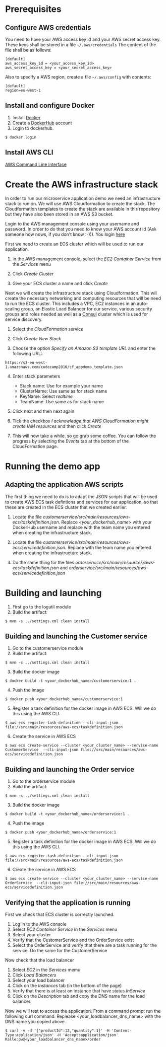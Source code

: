 # Prerequisites  #
## Configure AWS credentials ##
You need to have your AWS access key id and your AWS secret access key.
These keys shall be stored in a file `~/.aws/credentials`
The content of the file shall be as follows:

````
[default] 
aws_access_key_id = <your_access_key_id>  
aws_secret_access_key = <your_secret_access_key>
````

Also to specify a AWS region, create a file `~/.aws/config` with contents:
````
[default] 
region=eu-west-1
````

## Install and configure Docker ##
1. Install [Docker](https://docs.docker.com)
2. Create a [DockerHub](https://hub.docker.com) account
2. Login to dockerhub. 
````
$ docker login
````

## Install AWS CLI ##
[AWS Command Line Interface](https://aws.amazon.com/cli/)

# Create the AWS infrastructure stack #
In order to run our microservice application demo we need an infrastructure stack to run on. We will use AWS Cloudformation to create the stack. The Cloudformation templates to create the stack are available in this repository but they have also been stored in an AWS S3 bucket.

Login to the AWS management console using your username and password. In order to do that you need to know your AWS account id (Ask someone how nows, if you don't know :-))). 
You login [here](https://aws.amazon.com/)  

First we need to create an ECS cluster which will be used to run our application.

1. In the AWS management console, select the *EC2 Container Service* from the *Services* menu

2. Click *Create Cluster*

3. Give your ECS cluster a name and click *Create*

Next we will create the infrastructure stack using Cloudformation. This will create the necessary networking and computing resources that will be need to run the ECS cluster. This includes a VPC, EC2 instances in an auto-scaling group, an Elastic Load Balancer for our service, various security groups and roles needed as well as a [Consul](https://www.consul.io) cluster which is used for service discovery.  

1. Select the *CloudFormation* service

2. Click *Create New Stack*

3. Choose the option *Specify an Amazon S3 template URL* and enter the following URL:
````
https://s3-eu-west-1.amazonaws.com/codecamp2016/cf_appdemo_template.json
````

4. Enter stack parameters
   * Stack name: Use for example your name
   * ClusterName: Use same as for stack name
   * KeyName: Select *realtime*
   * TeamName: Use same as for stack name

5. Click next and then next again

6.  Tick the checkbox *I acknowledge that AWS CloudFormation might create IAM resources* and then click *Create*

7. This will now take a while, so go grab some coffee. You can follow the progress by selecting the *Events* tab at the bottom of the CloudFormation page.  


# Running the demo app #
## Adapting the application AWS scripts ##
The first thing we need to do is to adapt the JSON scripts that will be used to create AWS ECS task defintions and services for our application, so that these are created in the ECS cluster that we created earlier.

1. Locate the file *customerservice/src/main/resources/aws-ecs/taskdefinition.json*. 
Replace *<your_dockerhub_name>* with your DockerHub username and replace *<TeamName>* with the team name you entered when creating the infrastructure stack.

2. Locate the file *customerservice/src/main/resources/aws-ecs/servicedefinition.json*. Replace *<TeamName>* with the team name you entered when creating the infrastructure stack.  

3. Do the same thing for the files *orderservice/src/main/resources/aws-ecs/taskdefinition.json* and *orderservice/src/main/resources/aws-ecs/servicedefinition.json*

# Building and launching #
1. First go to the logutil module
2. Build the artifact: 
````
$ mvn -s ../settings.xml clean install
````

## Building and launching the Customer service ##
1. Go to the customerservice module
2. Build the artifact: 
````
$ mvn -s ../settings.xml clean install
````
3. Build the docker image
````
$ docker build -t <your_dockerhub_name>/customerservice:1 .
````
4. Push the image
````
$ docker push <your_dockerhub_name>/customerservice:1
````
5. Register a task definition for the docker image in AWS ECS. Will we do this using the AWS CLI.
````
$ aws ecs register-task-definition --cli-input-json file://src/main/resources/aws-ecs/taskdefinition.json
````
6. Create the service in AWS ECS 
````
$ aws ecs create-service --cluster <your_cluster_name> --service-name CustomerService  --cli-input-json file://src/main/resources/aws-ecs/servicedefinition.json
````

## Building and launching the Order service ##
1. Go to the orderservice module
2. Build the artifact:
````
$ mvn -s ../settings.xml clean install
````
3. Build the docker image
````
$ docker build -t <your_dockerhub_name>/orderservice:1 .
````
4. Push the image
````
$ docker push <your_dockerhub_name>/orderservice:1
````
5. Register a task definition for the docker image in AWS ECS. Will we do this using the AWS CLI.
````
$ aws ecs register-task-definition --cli-input-json file://src/main/resources/aws-ecs/taskdefinition.json
````
6. Create the service in AWS ECS
````
$ aws ecs create-service --cluster <your_cluster_name> --service-name OrderService  --cli-input-json file://src/main/resources/aws-ecs/servicedefinition.json
````
## Verifying that the application is running ##
First we check that ECS cluster is correctly launched.
1. Log in to the AWS console
2. Select *EC2 Container Service* in the *Services* menu
3. Select your cluster
4. Verify that the CustomerService and the OrderService exist
5. Select the OrderService and verify that there are a task running for the service. Do the same for the CustomerService

Now check that the load balancer
1. Select *EC2* in the *Services* memu
2. Click *Load Balancers*
3. Select your load balancer
4. Click on the *Instances* tab (in the bottom of the page)
5. Verify that there is at least on instance that have status *InService*
6. Click on the *Description* tab and copy the DNS name for the load balancer.

Now we will test to access the application.
From a command prompt run the following curl command. Replease <your_loadbalancer_dns_name> with the DNS name you copied above.
````
$ curl -v -d '{"productId":12,"quantity":1}' -H 'Content-Type:application/json' -H 'Accept:application/json'  Kalle:pw@<your_loadbalancer_dns_name>/order
````


 
